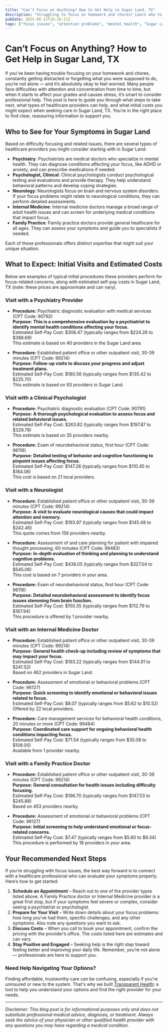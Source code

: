```yaml
---
title: "Can’t Focus on Anything? How to Get Help in Sugar Land, TX"
description: "Struggling to focus on homework and chores? Learn who to see and what costs to expect for care in Sugar Land, TX."
pubDate: 2025-06-11T16:16:11Z
tags: ["focus issues", "attention problems", "mental health", "Sugar Land TX", "healthcare guidance", "psychiatry", "psychology"]
---
```


# Can’t Focus on Anything? How to Get Help in Sugar Land, TX

If you’ve been having trouble focusing on your homework and chores, constantly getting distracted or forgetting what you were supposed to do, you’re not alone — and it’s absolutely okay to feel worried. Many people face difficulties with attention and concentration from time to time, but when it starts to affect your grades and causes stress, it’s smart to consider professional help. This post is here to guide you through what steps to take next, what types of healthcare providers can help, and what initial costs you might expect when seeking care in Sugar Land, TX. You’re in the right place to find clear, reassuring information to support you.

## Who to See for Your Symptoms in Sugar Land

Based on difficulty focusing and related issues, there are several types of healthcare providers you might consider starting with in Sugar Land:

- **Psychiatry**: Psychiatrists are medical doctors who specialize in mental health. They can diagnose conditions affecting your focus, like ADHD or anxiety, and can prescribe medications if needed.
- **Psychologist, Clinical**: Clinical psychologists conduct psychological testing and evaluations and provide therapy. They help understand behavioral patterns and develop coping strategies.
- **Neurology**: Neurologists focus on brain and nervous system disorders. If your focus problems might relate to neurological conditions, they can perform detailed assessments.
- **Internal Medicine**: Internal medicine doctors manage a broad range of adult health issues and can screen for underlying medical conditions that impact focus.
- **Family Practice**: Family practice doctors provide general healthcare for all ages. They can assess your symptoms and guide you to specialists if needed.

Each of these professionals offers distinct expertise that might suit your unique situation.

## What to Expect: Initial Visits and Estimated Costs

Below are examples of typical initial procedures these providers perform for focus-related concerns, along with estimated self-pay costs in Sugar Land, TX (note: these prices are approximate and can vary).

### Visit with a Psychiatry Provider

- **Procedure:** Psychiatric diagnostic evaluation with medical services (CPT Code: 90792)  
  **Purpose:** **This is a comprehensive evaluation by a psychiatrist to identify mental health conditions affecting your focus.**  
  Estimated Self-Pay Cost: $306.47 (typically ranges from $224.26 to $388.69)  
  This estimate is based on 40 providers in the Sugar Land area.

- **Procedure:** Established patient office or other outpatient visit, 30-39 minutes (CPT Code: 99214)  
  **Purpose:** **Follow-up visits to discuss your progress and adjust treatment plans.**  
  Estimated Self-Pay Cost: $180.56 (typically ranges from $135.42 to $225.70)  
  This estimate is based on 93 providers in Sugar Land.

### Visit with a Clinical Psychologist

- **Procedure:** Psychiatric diagnostic evaluation (CPT Code: 90791)  
  **Purpose:** **A thorough psychological evaluation to assess focus and related behavioral issues.**  
  Estimated Self-Pay Cost: $263.82 (typically ranges from $197.87 to $329.78)  
  This estimate is based on 35 providers nearby.

- **Procedure:** Exam of neurobehavioral status, first hour (CPT Code: 96116)  
  **Purpose:** **Detailed testing of behavior and cognitive functioning to pinpoint issues affecting focus.**  
  Estimated Self-Pay Cost: $147.26 (typically ranges from $110.45 to $184.08)  
  This cost is based on 21 local providers.

### Visit with a Neurologist

- **Procedure:** Established patient office or other outpatient visit, 30-39 minutes (CPT Code: 99214)  
  **Purpose:** **A visit to evaluate neurological causes that could impact attention and memory.**  
  Estimated Self-Pay Cost: $193.97 (typically ranges from $145.48 to $242.46)  
  This quote comes from 156 providers nearby.

- **Procedure:** Assessment of and care planning for patient with impaired thought processing, 60 minutes (CPT Code: 99483)  
  **Purpose:** **In-depth evaluation of thinking and planning to understand cognitive problems.**  
  Estimated Self-Pay Cost: $436.05 (typically ranges from $327.04 to $545.06)  
  This cost is based on 7 providers in your area.

- **Procedure:** Exam of neurobehavioral status, first hour (CPT Code: 96116)  
  **Purpose:** **Detailed neurobehavioral assessment to identify focus issues stemming from brain function.**  
  Estimated Self-Pay Cost: $150.35 (typically ranges from $112.76 to $187.94)  
  This procedure is offered by 1 provider nearby.

### Visit with an Internal Medicine Doctor

- **Procedure:** Established patient office or other outpatient visit, 30-39 minutes (CPT Code: 99214)  
  **Purpose:** **General health check-up including review of symptoms that may impact your focus.**  
  Estimated Self-Pay Cost: $193.22 (typically ranges from $144.91 to $241.52)  
  Based on 462 providers in Sugar Land.

- **Procedure:** Assessment of emotional or behavioral problems (CPT Code: 96127)  
  **Purpose:** **Quick screening to identify emotional or behavioral issues related to focus.**  
  Estimated Self-Pay Cost: $8.07 (typically ranges from $5.62 to $10.52)  
  Offered by 22 local providers.

- **Procedure:** Care management services for behavioral health conditions, 20 minutes or more (CPT Code: 99484)  
  **Purpose:** **Coordinated care support for ongoing behavioral health conditions impacting focus.**  
  Estimated Self-Pay Cost: $71.54 (typically ranges from $35.08 to $108.00)  
  Available from 1 provider nearby.

### Visit with a Family Practice Doctor

- **Procedure:** Established patient office or other outpatient visit, 30-39 minutes (CPT Code: 99214)  
  **Purpose:** **General consultation for health issues including difficulty focusing.**  
  Estimated Self-Pay Cost: $196.70 (typically ranges from $147.53 to $245.88)  
  Based on 453 providers nearby.

- **Procedure:** Assessment of emotional or behavioral problems (CPT Code: 96127)  
  **Purpose:** **Initial screening to help understand emotional or focus-related concerns.**  
  Estimated Self-Pay Cost: $7.47 (typically ranges from $5.60 to $9.34)  
  This procedure is performed by 18 providers in your area.

## Your Recommended Next Steps

If you’re struggling with focus issues, the best way forward is to connect with a healthcare professional who can evaluate your symptoms properly. Here’s how to get started:

1. **Schedule an Appointment** – Reach out to one of the provider types listed above. A Family Practice doctor or Internal Medicine provider is a great first stop, but if your symptoms feel severe or complex, consider seeing a psychiatrist or psychologist.
2. **Prepare for Your Visit** – Write down details about your focus problems: how long you’ve had them, specific challenges, and any other symptoms. Also note any questions you want to ask.
3. **Discuss Costs** – When you call to book your appointment, confirm the pricing with the provider’s office. The costs listed here are estimates and can vary.
4. **Stay Positive and Engaged** – Seeking help is the right step toward feeling better and improving your daily life. Remember, you’re not alone — professionals are here to support you.

### Need Help Navigating Your Options?

Finding affordable, trustworthy care can be confusing, especially if you're uninsured or new to the system. That's why we built [Transparent Health](https://transparenthealth.ai): a tool to help you understand your options and find the right provider for your needs.

---

*Disclaimer: This blog post is for informational purposes only and does not substitute professional medical advice, diagnosis, or treatment. Always seek the advice of your physician or other qualified health provider with any questions you may have regarding a medical condition.*